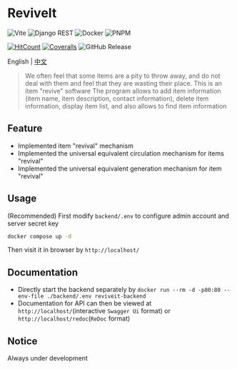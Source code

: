 # ReviveIt
![Vite](https://img.shields.io/badge/Vite-B73BFE?style=for-the-badge&logo=vite&logoColor=FFD62E) ![Django REST](https://img.shields.io/badge/django%20rest-ff1709?style=for-the-badge&logo=django&logoColor=white) ![Docker](https://img.shields.io/badge/Docker-2CA5E0?style=for-the-badge&logo=docker&logoColor=white) ![PNPM](https://img.shields.io/badge/pnpm-yellow?style=for-the-badge&logo=pnpm&logoColor=white)

[![HitCount](https://img.shields.io/endpoint?logo=github&url=https%3A%2F%2Fhits.dwyl.com%2FuntrueFire%2FReviveIt.json%3Fcolor%3Dmarine)](http://hits.dwyl.com/untrueFire/ReviveIt) [![Coveralls](https://img.shields.io/coverallsCoverage/github/untrueFire/ReviveIt)](https://coveralls.io/r/untrueFire/ReviveIt) ![GitHub Release](https://img.shields.io/github/v/release/untrueFire/ReviveIt?include_prereleases&display_name=tag&style=flat)

English | [中文](./README_zh.md)

> We often feel that some items are a pity to throw away, and do not deal with them and feel that they are wasting their place. This is an item "revive" software
The program allows to add item information (item name, item description, contact information), delete item information, display item list, and also allows to find item information

## Feature
- Implemented item "revival" mechanism
- Implemented the universal equivalent circulation mechanism for items "revival"
- Implemented the universal equivalent generation mechanism for item "revival"

## Usage
(Recommended) First modify `backend/.env` to configure admin account and server secret key
```sh
docker compose up -d
```
Then visit it in browser by `http://localhost/`

## Documentation
- Directly start the backend separately by `docker run --rm -d -p80:80 --env-file ./backend/.env reviveit-backend`
- Documentation for API can then be viewed at `http://localhost/`(interactive `Swagger Ui` format) or `http://localhost/redoc`(`ReDoc` format)

## Notice
Always under development

